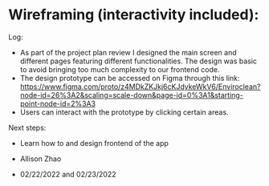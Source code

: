# Wireframing (interactivity included):

Log:
- As part of the project plan review I designed the main screen and different pages featuring different functionalities. 
  The design was basic to avoid bringing too much complexity to our frontend code.
- The design prototype can be accessed on Figma through this link: 
  https://www.figma.com/proto/z4MDkZKJkj6cKJdykeWkV6/Enviroclean?node-id=26%3A2&scaling=scale-down&page-id=0%3A1&starting-point-node-id=2%3A3
- Users can interact with the prototype by clicking certain areas.
  
Next steps:
- Learn how to and design frontend of the app
  

- Allison Zhao 
- 02/22/2022 and 02/23/2022
